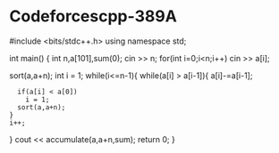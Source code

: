 # Codeforcescpp-389A
#include <bits/stdc++.h>
using namespace std;

int main() {
	int n,a[101],sum(0);
  cin >> n;
  for(int i=0;i<n;i++)
    cin >> a[i];
  
  sort(a,a+n);
  int i = 1;
  while(i<=n-1){
    while(a[i] > a[i-1]){
      a[i]-=a[i-1];
      
      if(a[i] < a[0])
        i = 1;
      sort(a,a+n);
    }
    i++;
  }
  cout << accumulate(a,a+n,sum);
	return 0;
}
